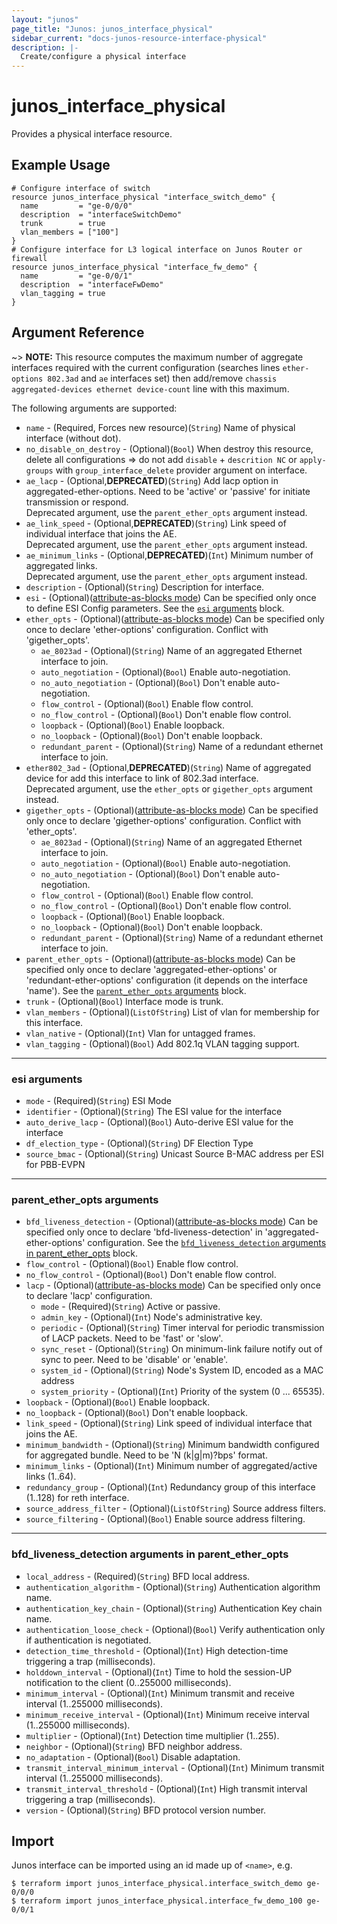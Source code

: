 ```yaml
---
layout: "junos"
page_title: "Junos: junos_interface_physical"
sidebar_current: "docs-junos-resource-interface-physical"
description: |-
  Create/configure a physical interface
---
```


# junos_interface_physical

Provides a physical interface resource.

## Example Usage

```hcl
# Configure interface of switch
resource junos_interface_physical "interface_switch_demo" {
  name         = "ge-0/0/0"
  description  = "interfaceSwitchDemo"
  trunk        = true
  vlan_members = ["100"]
}
# Configure interface for L3 logical interface on Junos Router or firewall
resource junos_interface_physical "interface_fw_demo" {
  name         = "ge-0/0/1"
  description  = "interfaceFwDemo"
  vlan_tagging = true
}
```

## Argument Reference

~> **NOTE:** This resource computes the maximum number of aggregate interfaces required with the current configuration (searches lines `ether-options 802.3ad` and `ae` interfaces set) then add/remove `chassis aggregated-devices ethernet device-count` line with this maximum.

The following arguments are supported:

* `name` - (Required, Forces new resource)(`String`) Name of physical interface (without dot).
* `no_disable_on_destroy` - (Optional)(`Bool`) When destroy this resource, delete all configurations => do not add `disable` + `descrition NC` or `apply-groups` with `group_interface_delete` provider argument on interface.
* `ae_lacp` - (Optional,**DEPRECATED**)(`String`) Add lacp option in aggregated-ether-options. Need to be 'active' or 'passive' for initiate transmission or respond.  
Deprecated argument, use the `parent_ether_opts` argument instead.
* `ae_link_speed` - (Optional,**DEPRECATED**)(`String`) Link speed of individual interface that joins the AE.  
Deprecated argument, use the `parent_ether_opts` argument instead.
* `ae_minimum_links` - (Optional,**DEPRECATED**)(`Int`) Minimum number of aggregated links.  
Deprecated argument, use the `parent_ether_opts` argument instead.
* `description` - (Optional)(`String`) Description for interface.
* `esi` - (Optional)([attribute-as-blocks mode](https://www.terraform.io/docs/configuration/attr-as-blocks.html)) Can be specified only once to define ESI Config parameters. See the [`esi` arguments](#esi-arguments) block.
* `ether_opts` - (Optional)([attribute-as-blocks mode](https://www.terraform.io/docs/configuration/attr-as-blocks.html)) Can be specified only once to declare 'ether-options' configuration. Conflict with 'gigether_opts'.
  * `ae_8023ad` - (Optional)(`String`) Name of an aggregated Ethernet interface to join.
  * `auto_negotiation` - (Optional)(`Bool`) Enable auto-negotiation.
  * `no_auto_negotiation` - (Optional)(`Bool`) Don't enable auto-negotiation.
  * `flow_control` - (Optional)(`Bool`) Enable flow control.
  * `no_flow_control` - (Optional)(`Bool`) Don't enable flow control.
  * `loopback` - (Optional)(`Bool`) Enable loopback.
  * `no_loopback` - (Optional)(`Bool`) Don't enable loopback.
  * `redundant_parent` - (Optional)(`String`) Name of a redundant ethernet interface to join.
* `ether802_3ad` - (Optional,**DEPRECATED**)(`String`) Name of aggregated device for add this interface to link of 802.3ad interface.  
Deprecated argument, use the `ether_opts` or `gigether_opts` argument instead.
* `gigether_opts` - (Optional)([attribute-as-blocks mode](https://www.terraform.io/docs/configuration/attr-as-blocks.html)) Can be specified only once to declare 'gigether-options' configuration. Conflict with 'ether_opts'.
  * `ae_8023ad` - (Optional)(`String`) Name of an aggregated Ethernet interface to join.
  * `auto_negotiation` - (Optional)(`Bool`) Enable auto-negotiation.
  * `no_auto_negotiation` - (Optional)(`Bool`) Don't enable auto-negotiation.
  * `flow_control` - (Optional)(`Bool`) Enable flow control.
  * `no_flow_control` - (Optional)(`Bool`) Don't enable flow control.
  * `loopback` - (Optional)(`Bool`) Enable loopback.
  * `no_loopback` - (Optional)(`Bool`) Don't enable loopback.
  * `redundant_parent` - (Optional)(`String`) Name of a redundant ethernet interface to join.
* `parent_ether_opts` - (Optional)([attribute-as-blocks mode](https://www.terraform.io/docs/configuration/attr-as-blocks.html)) Can be specified only once to declare 'aggregated-ether-options' or 'redundant-ether-options' configuration (it depends on the interface 'name'). See the [`parent_ether_opts` arguments](#parent_ether_opts-arguments) block.
* `trunk` - (Optional)(`Bool`) Interface mode is trunk.
* `vlan_members` - (Optional)(`ListOfString`) List of vlan for membership for this interface.
* `vlan_native` - (Optional)(`Int`) Vlan for untagged frames.
* `vlan_tagging` - (Optional)(`Bool`) Add 802.1q VLAN tagging support.

---

### esi arguments

* `mode` - (Required)(`String`) ESI Mode
* `identifier` - (Optional)(`String`) The ESI value for the interface
* `auto_derive_lacp` - (Optional)(`Bool`) Auto-derive ESI value for the interface
* `df_election_type` - (Optional)(`String`) DF Election Type
* `source_bmac` - (Optional)(`String`) Unicast Source B-MAC address per ESI for PBB-EVPN

---

### parent_ether_opts arguments

* `bfd_liveness_detection` - (Optional)([attribute-as-blocks mode](https://www.terraform.io/docs/configuration/attr-as-blocks.html)) Can be specified only once to declare 'bfd-liveness-detection' in 'aggregated-ether-options' configuration. See the [`bfd_liveness_detection` arguments in parent_ether_opts](#bfd_liveness_detection-arguments-in-parent_ether_opts) block.
* `flow_control` - (Optional)(`Bool`) Enable flow control.
* `no_flow_control` - (Optional)(`Bool`) Don't enable flow control.
* `lacp` - (Optional)([attribute-as-blocks mode](https://www.terraform.io/docs/configuration/attr-as-blocks.html)) Can be specified only once to declare 'lacp' configuration.
  * `mode` - (Required)(`String`) Active or passive.
  * `admin_key` - (Optional)(`Int`) Node's administrative key.
  * `periodic` - (Optional)(`String`) Timer interval for periodic transmission of LACP packets. Need to be 'fast' or 'slow'.
  * `sync_reset` - (Optional)(`String`) On minimum-link failure notify out of sync to peer. Need to be 'disable' or 'enable'.
  * `system_id` - (Optional)(`String`) Node's System ID, encoded as a MAC address
  * `system_priority` - (Optional)(`Int`) Priority of the system (0 ... 65535).
* `loopback` - (Optional)(`Bool`) Enable loopback.
* `no_loopback` - (Optional)(`Bool`) Don't enable loopback.
* `link_speed` - (Optional)(`String`) Link speed of individual interface that joins the AE.
* `minimum_bandwidth` - (Optional)(`String`) Minimum bandwidth configured for aggregated bundle. Need to be 'N (k|g|m)?bps' format.
* `minimum_links` - (Optional)(`Int`) Minimum number of aggregated/active links (1..64).
* `redundancy_group` - (Optional)(`Int`) Redundancy group of this interface (1..128) for reth interface.
* `source_address_filter` - (Optional)(`ListOfString`) Source address filters.
* `source_filtering` - (Optional)(`Bool`) Enable source address filtering.

---

### bfd_liveness_detection arguments in parent_ether_opts

* `local_address` - (Required)(`String`) BFD local address.
* `authentication_algorithm` - (Optional)(`String`) Authentication algorithm name.
* `authentication_key_chain` - (Optional)(`String`) Authentication Key chain name.
* `authentication_loose_check` - (Optional)(`Bool`) Verify authentication only if authentication is negotiated.
* `detection_time_threshold` - (Optional)(`Int`) High detection-time triggering a trap (milliseconds).
* `holddown_interval` - (Optional)(`Int`) Time to hold the session-UP notification to the client (0..255000 milliseconds).
* `minimum_interval` - (Optional)(`Int`) Minimum transmit and receive interval (1..255000 milliseconds).
* `minimum_receive_interval` - (Optional)(`Int`) Minimum receive interval (1..255000 milliseconds).
* `multiplier` - (Optional)(`Int`) Detection time multiplier (1..255).
* `neighbor` - (Optional)(`String`) BFD neighbor address.
* `no_adaptation` - (Optional)(`Bool`) Disable adaptation.
* `transmit_interval_minimum_interval` - (Optional)(`Int`) Minimum transmit interval (1..255000 milliseconds).
* `transmit_interval_threshold` - (Optional)(`Int`) High transmit interval triggering a trap (milliseconds).
* `version` - (Optional)(`String`) BFD protocol version number.

## Import

Junos interface can be imported using an id made up of `<name>`, e.g.

```shell
$ terraform import junos_interface_physical.interface_switch_demo ge-0/0/0
$ terraform import junos_interface_physical.interface_fw_demo_100 ge-0/0/1
```
